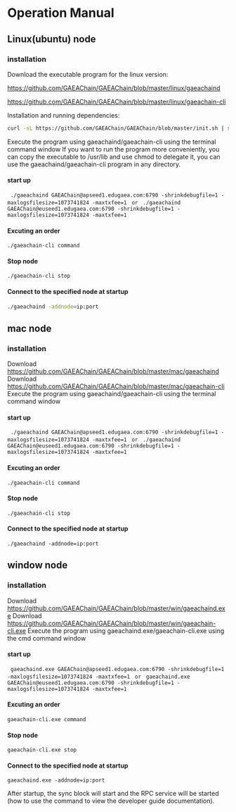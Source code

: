 # Operation Manual


## Linux(ubuntu) node

### installation

 Download the executable program for the linux version:

 https://github.com/GAEAChain/GAEAChain/blob/master/linux/gaeachaind

 https://github.com/GAEAChain/GAEAChain/blob/master/linux/gaeachain-cli

 Installation and running dependencies: 

```bash
curl -sL https://github.com/GAEAChain/GAEAChain/blob/master/init.sh | sudo -E bash -
```

  Execute the program using gaeachaind/gaeachain-cli using the terminal command window
  If you want to run the program more conveniently, you can copy the executable to /usr/lib and use chmod to delegate it, you can use the gaeachaind/gaeachain-cli program in any directory.

#### start up

` ./gaeachaind GAEAChain@apseed1.edugaea.com:6790 -shrinkdebugfile=1 -maxlogsfilesize=1073741824 -maxtxfee=1` 
` or`
` ./gaeachaind GAEAChain@euseed1.edugaea.com:6790 -shrinkdebugfile=1 -maxlogsfilesize=1073741824 -maxtxfee=1` 

#### Excuting an order

` ./gaeachain-cli command `

#### Stop node

` ./gaeachain-cli stop `

#### Connect to the specified node at startup

```bash
./gaeachaind -addnode=ip:port
```

## mac node

### installation

 Download https://github.com/GAEAChain/GAEAChain/blob/master/mac/gaeachaind
 Download https://github.com/GAEAChain/GAEAChain/blob/master/mac/gaeachain-cli
 Execute the program using gaeachaind/gaeachain-cli using the terminal command window

#### start up

` ./gaeachaind GAEAChain@apseed1.edugaea.com:6790 -shrinkdebugfile=1 -maxlogsfilesize=1073741824 -maxtxfee=1` 
` or`
` ./gaeachaind GAEAChain@euseed1.edugaea.com:6790 -shrinkdebugfile=1 -maxlogsfilesize=1073741824 -maxtxfee=1`

#### Excuting an order

` ./gaeachain-cli command `

#### Stop node

` ./gaeachain-cli stop `

#### Connect to the specified node at startup

```
./gaeachaind -addnode=ip:port
```


## window node

### installation

Download https://github.com/GAEAChain/GAEAChain/blob/master/win/gaeachaind.exe
Download https://github.com/GAEAChain/GAEAChain/blob/master/win/gaeachain-cli.exe
Execute the program using gaeachaind.exe/gaeachain-cli.exe using the cmd command window

#### start up

` gaeachaind.exe GAEAChain@apseed1.edugaea.com:6790 -shrinkdebugfile=1 -maxlogsfilesize=1073741824 -maxtxfee=1` 
` or`
` gaeachaind.exe GAEAChain@euseed1.edugaea.com:6790 -shrinkdebugfile=1 -maxlogsfilesize=1073741824 -maxtxfee=1`

#### Excuting an order

` gaeachain-cli.exe command `

#### Stop node

` gaeachain-cli.exe stop `

#### Connect to the specified node at startup

```
gaeachaind.exe -addnode=ip:port
```

After startup, the sync block will start and the RPC service will be started (how to use the command to view the developer guide documentation).